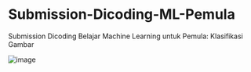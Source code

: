 # Submission-Dicoding-ML-Pemula
Submission Dicoding Belajar Machine Learning untuk Pemula: Klasifikasi Gambar


![image](https://user-images.githubusercontent.com/73092053/149521568-92ed2824-6df8-44fd-9cd5-f777c38d9a69.png)
